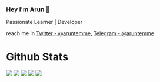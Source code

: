 ### Hey I'm Arun 👋

Passionate Learner | Developer

reach me in [Twitter - @aruntemme](https://twitter.com/aruntemme), [Telegram - @aruntemme](https://t.me/aruntemme)
# Github Stats 


![](https://github-profile-summary-cards.vercel.app/api/cards/profile-details?username=aruntemme&theme=github_dark)
![](https://github-profile-summary-cards.vercel.app/api/cards/repos-per-language?username=aruntemme&theme=github_dark)
![](https://github-profile-summary-cards.vercel.app/api/cards/most-commit-language?aruntemme=qbentil&theme=github_dark)
![](https://github-profile-summary-cards.vercel.app/api/cards/stats?username=aruntemme&theme=github_dark)
![](https://github-profile-summary-cards.vercel.app/api/cards/productive-time?username=aruntemme&theme=github_dark)
